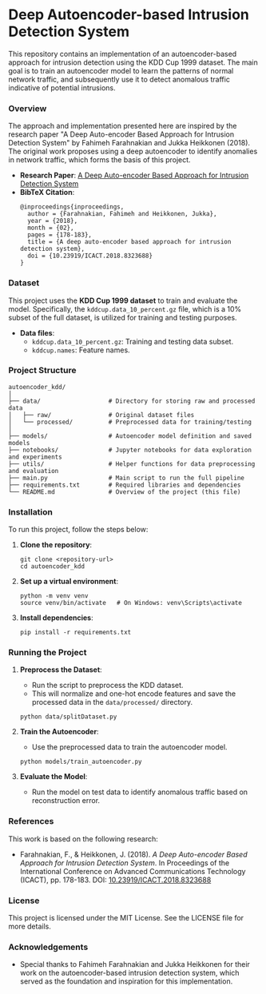 # Deep Autoencoder-based Intrusion Detection System

This repository contains an implementation of an autoencoder-based approach for intrusion detection using the KDD Cup 1999 dataset. The main goal is to train an autoencoder model to learn the patterns of normal network traffic, and subsequently use it to detect anomalous traffic indicative of potential intrusions.

### Overview

The approach and implementation presented here are inspired by the research paper "A Deep Auto-encoder Based Approach for Intrusion Detection System" by Fahimeh Farahnakian and Jukka Heikkonen (2018). The original work proposes using a deep autoencoder to identify anomalies in network traffic, which forms the basis of this project.

- **Research Paper**: [A Deep Auto-encoder Based Approach for Intrusion Detection System](https://www.researchgate.net/publication/324469395_A_deep_auto-encoder_based_approach_for_intrusion_detection_system)
- **BibTeX Citation**:
  ```
  @inproceedings{inproceedings,
    author = {Farahnakian, Fahimeh and Heikkonen, Jukka},
    year = {2018},
    month = {02},
    pages = {178-183},
    title = {A deep auto-encoder based approach for intrusion detection system},
    doi = {10.23919/ICACT.2018.8323688}
  }
  ```

### Dataset

This project uses the **KDD Cup 1999 dataset** to train and evaluate the model. Specifically, the `kddcup.data_10_percent.gz` file, which is a 10% subset of the full dataset, is utilized for training and testing purposes.

- **Data files**:
  - `kddcup.data_10_percent.gz`: Training and testing data subset.
  - `kddcup.names`: Feature names.

### Project Structure

```
autoencoder_kdd/
│
├── data/                   # Directory for storing raw and processed data
│   ├── raw/                # Original dataset files
│   └── processed/          # Preprocessed data for training/testing
│
├── models/                 # Autoencoder model definition and saved models
├── notebooks/              # Jupyter notebooks for data exploration and experiments
├── utils/                  # Helper functions for data preprocessing and evaluation
├── main.py                 # Main script to run the full pipeline
├── requirements.txt        # Required libraries and dependencies
└── README.md               # Overview of the project (this file)
```

### Installation

To run this project, follow the steps below:

1. **Clone the repository**:
   ```
   git clone <repository-url>
   cd autoencoder_kdd
   ```

2. **Set up a virtual environment**:
   ```
   python -m venv venv
   source venv/bin/activate   # On Windows: venv\Scripts\activate
   ```

3. **Install dependencies**:
   ```
   pip install -r requirements.txt
   ```

### Running the Project

1. **Preprocess the Dataset**:
   - Run the script to preprocess the KDD dataset.
   - This will normalize and one-hot encode features and save the processed data in the `data/processed/` directory.
   ```
   python data/splitDataset.py
   ```

2. **Train the Autoencoder**:
   - Use the preprocessed data to train the autoencoder model.
   ```
   python models/train_autoencoder.py
   ```

3. **Evaluate the Model**:
   - Run the model on test data to identify anomalous traffic based on reconstruction error.

### References

This work is based on the following research:

- Farahnakian, F., & Heikkonen, J. (2018). *A Deep Auto-encoder Based Approach for Intrusion Detection System*. In Proceedings of the International Conference on Advanced Communications Technology (ICACT), pp. 178-183. DOI: [10.23919/ICACT.2018.8323688](https://doi.org/10.23919/ICACT.2018.8323688)

### License

This project is licensed under the MIT License. See the LICENSE file for more details.

### Acknowledgements

- Special thanks to Fahimeh Farahnakian and Jukka Heikkonen for their work on the autoencoder-based intrusion detection system, which served as the foundation and inspiration for this implementation.

